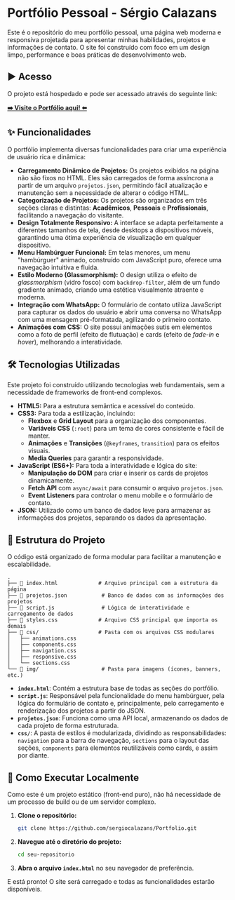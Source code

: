 # Portfólio Pessoal - Sérgio Calazans

Este é o repositório do meu portfólio pessoal, uma página web moderna e responsiva projetada para apresentar minhas habilidades, projetos e informações de contato. O site foi construído com foco em um design limpo, performance e boas práticas de desenvolvimento web.

## ▶️ Acesso

O projeto está hospedado e pode ser acessado através do seguinte link:

**[➡️ Visite o Portfólio aqui! ⬅️](https://portfolio-ten-lemon-23.vercel.app/)**

## ✨ Funcionalidades

O portfólio implementa diversas funcionalidades para criar uma experiência de usuário rica e dinâmica:

-   **Carregamento Dinâmico de Projetos:** Os projetos exibidos na página não são fixos no HTML. Eles são carregados de forma assíncrona a partir de um arquivo `projetos.json`, permitindo fácil atualização e manutenção sem a necessidade de alterar o código HTML.
-   **Categorização de Projetos:** Os projetos são organizados em três seções claras e distintas: **Acadêmicos**, **Pessoais** e **Profissionais**, facilitando a navegação do visitante.
-   **Design Totalmente Responsivo:** A interface se adapta perfeitamente a diferentes tamanhos de tela, desde desktops a dispositivos móveis, garantindo uma ótima experiência de visualização em qualquer dispositivo.
-   **Menu Hambúrguer Funcional:** Em telas menores, um menu "hambúrguer" animado, construído com JavaScript puro, oferece uma navegação intuitiva e fluida.
-   **Estilo Moderno (Glassmorphism):** O design utiliza o efeito de *glassmorphism* (vidro fosco) com `backdrop-filter`, além de um fundo gradiente animado, criando uma estética visualmente atraente e moderna.
-   **Integração com WhatsApp:** O formulário de contato utiliza JavaScript para capturar os dados do usuário e abrir uma conversa no WhatsApp com uma mensagem pré-formatada, agilizando o primeiro contato.
-   **Animações com CSS:** O site possui animações sutis em elementos como a foto de perfil (efeito de flutuação) e cards (efeito de *fade-in* e *hover*), melhorando a interatividade.

## 🛠️ Tecnologias Utilizadas

Este projeto foi construído utilizando tecnologias web fundamentais, sem a necessidade de frameworks de front-end complexos.

-   **HTML5:** Para a estrutura semântica e acessível do conteúdo.
-   **CSS3:** Para toda a estilização, incluindo:
    -   **Flexbox** e **Grid Layout** para a organização dos componentes.
    -   **Variáveis CSS** (`:root`) para um tema de cores consistente e fácil de manter.
    -   **Animações** e **Transições** (`@keyframes`, `transition`) para os efeitos visuais.
    -   **Media Queries** para garantir a responsividade.
-   **JavaScript (ES6+):** Para toda a interatividade e lógica do site:
    -   **Manipulação do DOM** para criar e inserir os cards de projetos dinamicamente.
    -   **Fetch API** com `async/await` para consumir o arquivo `projetos.json`.
    -   **Event Listeners** para controlar o menu mobile e o formulário de contato.
-   **JSON:** Utilizado como um banco de dados leve para armazenar as informações dos projetos, separando os dados da apresentação.

## 📂 Estrutura do Projeto

O código está organizado de forma modular para facilitar a manutenção e escalabilidade.

```
.
├── 📄 index.html             # Arquivo principal com a estrutura da página
├── 📄 projetos.json           # Banco de dados com as informações dos projetos
├── 🧠 script.js               # Lógica de interatividade e carregamento de dados
├── 🎨 styles.css             # Arquivo CSS principal que importa os demais
├── 📁 css/                   # Pasta com os arquivos CSS modulares
│   ├── animations.css
│   ├── components.css
│   ├── navigation.css
│   ├── responsive.css
│   └── sections.css
└── 📁 img/                    # Pasta para imagens (ícones, banners, etc.)
```

-   **`index.html`**: Contém a estrutura base de todas as seções do portfólio.
-   **`script.js`**: Responsável pela funcionalidade do menu hambúrguer, pela lógica do formulário de contato e, principalmente, pelo carregamento e renderização dos projetos a partir do JSON.
-   **`projetos.json`**: Funciona como uma API local, armazenando os dados de cada projeto de forma estruturada.
-   **`css/`**: A pasta de estilos é modularizada, dividindo as responsabilidades: `navigation` para a barra de navegação, `sections` para o layout das seções, `components` para elementos reutilizáveis como cards, e assim por diante.

## 🚀 Como Executar Localmente

Como este é um projeto estático (front-end puro), não há necessidade de um processo de build ou de um servidor complexo.

1.  **Clone o repositório:**
    ```bash
    git clone https://github.com/sergiocalazans/Portfolio.git
    ```
2.  **Navegue até o diretório do projeto:**
    ```bash
    cd seu-repositorio
    ```
3.  **Abra o arquivo `index.html`** no seu navegador de preferência.

E está pronto! O site será carregado e todas as funcionalidades estarão disponíveis.
